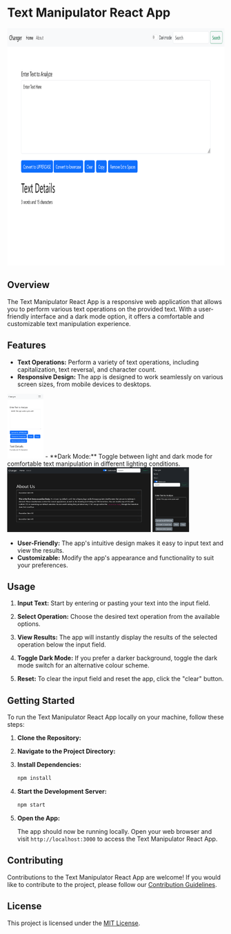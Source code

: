 
# Text Manipulator React App

<img src="https://github.com/Sbahuddin1/Text-Manipulator/blob/main/public/textApp%20(3).png" alt="Alt Text" height="550">

## Overview

The Text Manipulator React App is a responsive web application that allows you to perform various text operations on the provided text. With a user-friendly interface and a dark mode option, it offers a comfortable and customizable text manipulation experience.

## Features

- **Text Operations:** Perform a variety of text operations, including capitalization, text reversal, and character count.
- **Responsive Design:** The app is designed to work seamlessly on various screen sizes, from mobile devices to desktops.
<img src="https://github.com/Sbahuddin1/Text-Manipulator/blob/main/public/textApp%20(1).png" alt="Alt Text" height="150">
- **Dark Mode:** Toggle between light and dark mode for comfortable text manipulation in different lighting conditions.
  
<img src="https://github.com/Sbahuddin1/Text-Manipulator/blob/main/public/textApp%20(4).png" alt="Alt Text" height="150">

<img src="https://github.com/Sbahuddin1/Text-Manipulator/blob/main/public/textApp%20(2).png" alt="Alt Text"  height="150">

- **User-Friendly:** The app's intuitive design makes it easy to input text and view the results.
- **Customizable:** Modify the app's appearance and functionality to suit your preferences.


## Usage

1. **Input Text:** Start by entering or pasting your text into the input field.

2. **Select Operation:** Choose the desired text operation from the available options.

3. **View Results:** The app will instantly display the results of the selected operation below the input field.

4. **Toggle Dark Mode:** If you prefer a darker background, toggle the dark mode switch for an alternative colour scheme.

5. **Reset:** To clear the input field and reset the app, click the "clear" button.


## Getting Started

To run the Text Manipulator React App locally on your machine, follow these steps:

1. **Clone the Repository:**
2. **Navigate to the Project Directory:**

3. **Install Dependencies:**

   ```bash
   npm install
   ```

4. **Start the Development Server:**

   ```bash
   npm start
   ```

5. **Open the App:**
   
   The app should now be running locally. Open your web browser and visit `http://localhost:3000` to access the Text Manipulator React App.

## Contributing

Contributions to the Text Manipulator React App are welcome! If you would like to contribute to the project, please follow our [Contribution Guidelines](CONTRIBUTING.md).


## License

This project is licensed under the [MIT License](LICENSE).

